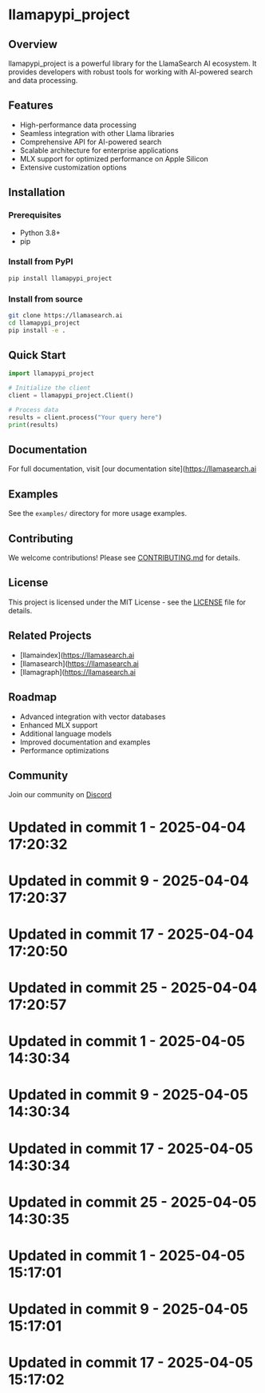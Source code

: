 # llamapypi_project

## Overview
llamapypi_project is a powerful library for the LlamaSearch AI ecosystem. It provides developers with robust tools for working with AI-powered search and data processing.

## Features
- High-performance data processing
- Seamless integration with other Llama libraries
- Comprehensive API for AI-powered search
- Scalable architecture for enterprise applications
- MLX support for optimized performance on Apple Silicon
- Extensive customization options

## Installation

### Prerequisites
- Python 3.8+
- pip

### Install from PyPI
```bash
pip install llamapypi_project
```

### Install from source
```bash
git clone https://llamasearch.ai
cd llamapypi_project
pip install -e .
```

## Quick Start
```python
import llamapypi_project

# Initialize the client
client = llamapypi_project.Client()

# Process data
results = client.process("Your query here")
print(results)
```

## Documentation
For full documentation, visit [our documentation site](https://llamasearch.ai

## Examples
See the `examples/` directory for more usage examples.

## Contributing
We welcome contributions! Please see [CONTRIBUTING.md](CONTRIBUTING.md) for details.

## License
This project is licensed under the MIT License - see the [LICENSE](LICENSE) file for details.

## Related Projects
- [llamaindex](https://llamasearch.ai
- [llamasearch](https://llamasearch.ai
- [llamagraph](https://llamasearch.ai

## Roadmap
- Advanced integration with vector databases
- Enhanced MLX support
- Additional language models
- Improved documentation and examples
- Performance optimizations

## Community
Join our community on [Discord](https://discord.gg/llamasearch)

# Updated in commit 1 - 2025-04-04 17:20:32

# Updated in commit 9 - 2025-04-04 17:20:37

# Updated in commit 17 - 2025-04-04 17:20:50

# Updated in commit 25 - 2025-04-04 17:20:57

# Updated in commit 1 - 2025-04-05 14:30:34

# Updated in commit 9 - 2025-04-05 14:30:34

# Updated in commit 17 - 2025-04-05 14:30:34

# Updated in commit 25 - 2025-04-05 14:30:35

# Updated in commit 1 - 2025-04-05 15:17:01

# Updated in commit 9 - 2025-04-05 15:17:01

# Updated in commit 17 - 2025-04-05 15:17:02
